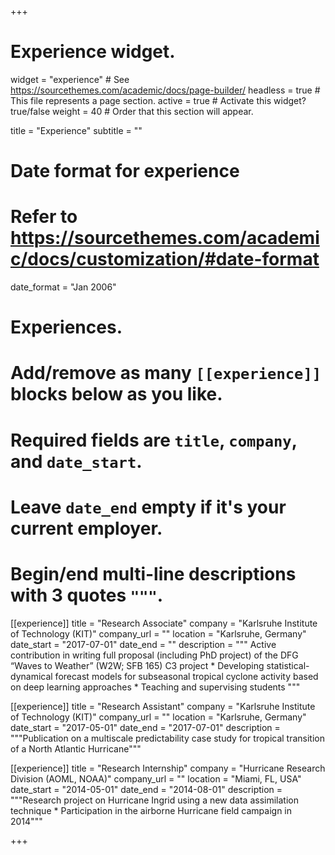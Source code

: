 +++
# Experience widget.
widget = "experience"  # See https://sourcethemes.com/academic/docs/page-builder/
headless = true  # This file represents a page section.
active = true  # Activate this widget? true/false
weight = 40  # Order that this section will appear.

title = "Experience"
subtitle = ""

# Date format for experience
#   Refer to https://sourcethemes.com/academic/docs/customization/#date-format
date_format = "Jan 2006"

# Experiences.
#   Add/remove as many `[[experience]]` blocks below as you like.
#   Required fields are `title`, `company`, and `date_start`.
#   Leave `date_end` empty if it's your current employer.
#   Begin/end multi-line descriptions with 3 quotes `"""`.
[[experience]]
  title = "Research Associate"
  company = "Karlsruhe Institute of Technology (KIT)"
  company_url = ""
  location = "Karlsruhe, Germany"
  date_start = "2017-07-01"
  date_end = ""
  description = """
  Active contribution in writing full proposal (including PhD project) of the DFG “Waves to Weather” (W2W; SFB 165) C3 project * Developing statistical-dynamical forecast models for subseasonal tropical cyclone activity based on deep learning approaches * Teaching and supervising students
  """

[[experience]]
  title = "Research Assistant"
  company = "Karlsruhe Institute of Technology (KIT)"
  company_url = ""
  location = "Karlsruhe, Germany"
  date_start = "2017-05-01"
  date_end = "2017-07-01"
  description = """Publication on a multiscale predictability case study for tropical transition of a North Atlantic Hurricane"""

[[experience]]
  title = "Research Internship"
  company = "Hurricane Research Division (AOML, NOAA)"
  company_url = ""
  location = "Miami, FL, USA"
  date_start = "2014-05-01"
  date_end = "2014-08-01"
  description = """Research project on Hurricane Ingrid using a new data assimilation technique * Participation in the airborne Hurricane field campaign in 2014"""

+++
